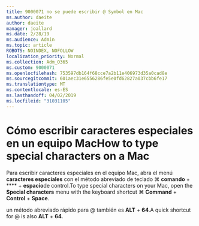```yaml
---
title: 9000071 no se puede escribir @ Symbol en Mac
ms.author: daeite
author: daeite
manager: joallard
ms.date: 2/28/19
ms.audience: Admin
ms.topic: article
ROBOTS: NOINDEX, NOFOLLOW
localization_priority: Normal
ms.collection: Adm_O365
ms.custom: 9000071
ms.openlocfilehash: 753597db164f68cce7a2b11e406973d35a0cad8e
ms.sourcegitcommit: 601aec31e6556286fe5e0fd62827a037cbb6fe17
ms.translationtype: MT
ms.contentlocale: es-ES
ms.lasthandoff: 04/02/2019
ms.locfileid: "31031105"
---
```

# <a name="how-to-type-special-characters-on-a-mac"></a><span data-ttu-id="85a9e-102">Cómo escribir caracteres especiales en un equipo Mac</span><span class="sxs-lookup"><span data-stu-id="85a9e-102">How to type special characters on a Mac</span></span>

<span data-ttu-id="85a9e-103">Para escribir caracteres especiales en el equipo Mac, abra el menú **caracteres especiales** con el método abreviado de teclado ⌘ **comando** + \*\*\*\* + **espacio**de control.</span><span class="sxs-lookup"><span data-stu-id="85a9e-103">To type special characters on your Mac, open the **Special characters** menu with the keyboard shortcut ⌘ **Command** + **Control** + **Space**.</span></span>

<span data-ttu-id="85a9e-104">un método abreviado rápido para @ también es **ALT** + **64**.</span><span class="sxs-lookup"><span data-stu-id="85a9e-104">A quick shortcut for @ is also **ALT** + **64**.</span></span>